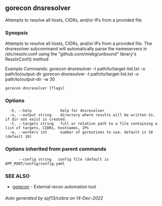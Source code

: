 ## gorecon dnsresolver

Attempts to resolve all hosts, CIDRs, and/or IPs from a provided file

### Synopsis

Attempts to resolve all hosts, CIDRs, and/or IPs from a provided file. 
The dnsresolver subcommand will automatically parse the nameservers in /etc/resolv.conf using the "github.com/miekg/unbound" library's ResolvConf() method

Example Commands:
	gorecon dnsresolver -t path/to/target-list.txt -o path/to/output-dir
	gorecon dnsresolver -t path/to/target-list.txt -o path/to/output-dir -w 30


```
gorecon dnsresolver [flags]
```

### Options

```
  -h, --help             help for dnsresolver
  -o, --output string    directory where results will be written to. if dir not exist is created.
  -t, --targets string   full or relative path to a file containing a list of targets, CIDRs, hostnames, IPs
  -w, --workers int      number of goroutines to use. default is 10 (default 10)
```

### Options inherited from parent commands

```
      --config string   config file (default is APP_ROOT/config/config.yaml
```

### SEE ALSO

* [gorecon](gorecon.md)	 - External recon automation tool

###### Auto generated by spf13/cobra on 14-Dec-2022
